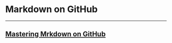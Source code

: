 # Markdown on GitHub
---
## [Mastering Mrkdown on GitHub](https://guides.github.com/features/mastering-markdown/0)
